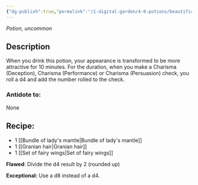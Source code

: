 ```yaml
---
{"dg-publish":true,"permalink":"/1-digital-garden/4-0-potions/beautification-potion/","tags":["potion","extracurricular","uncommon"]}
---
```


*Potion, uncommon* 

## Description

When you drink this potion, your appearance is transformed to be more attractive for 10 minutes. For the duration, when you make a Charisma (Deception), Charisma (Performance) or Charisma (Persuasion) check, you roll a d4 and add the number rolled to the check.

### Antidote to: 
None

## Recipe:

- 1 [[Bundle of lady's mantle\|Bundle of lady's mantle]]
- 1 [[Granian hair\|Granian hair]]
- 1 [[Set of fairy wings\|Set of fairy wings]]

**Flawed**:
Divide the d4 result by 2 (rounded up)

**Exceptional:** 
Use a d8 instead of a d4.